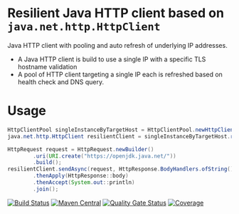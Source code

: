 # Resilient Java HTTP client based on `java.net.http.HttpClient`
Java HTTP client with pooling and auto refresh of underlying IP addresses.
* A Java HTTP client is build to use a single IP with a specific TLS hostname validation
* A pool of HTTP client targeting a single IP each is refreshed based on health check and DNS query.

# Usage
```java
HttpClientPool singleInstanceByTargetHost = HttpClientPool.newHttpClientPool(new ServerConfiguration("openjdk.java.net"));
java.net.http.HttpClient resilientClient = singleInstanceByTargetHost.resilientClient();

HttpRequest request = HttpRequest.newBuilder()
        .uri(URI.create("https://openjdk.java.net/"))
        .build();
resilientClient.sendAsync(request, HttpResponse.BodyHandlers.ofString())
        .thenApply(HttpResponse::body)
        .thenAccept(System.out::println)
        .join();
```
[![Build Status](https://travis-ci.com/nhenneaux/resilient-httpclient.svg?branch=master)](https://travis-ci.com/nhenneaux/resilient-httpclient)
[![Maven Central](https://maven-badges.herokuapp.com/maven-central/com.github.nhenneaux.resilienthttpclient/monitored-httpclient/badge.svg)](https://maven-badges.herokuapp.com/maven-central/com.github.nhenneaux.resilienthttpclient/monitored-httpclient)
[![Quality Gate Status](https://sonarcloud.io/api/project_badges/measure?project=nhenneaux_resilient-httpclient&metric=alert_status)](https://sonarcloud.io/dashboard?id=nhenneaux_resilient-httpclient)
[![Coverage](https://sonarcloud.io/api/project_badges/measure?project=nhenneaux_resilient-httpclient&metric=coverage)](https://sonarcloud.io/dashboard?id=nhenneaux_resilient-httpclient)
